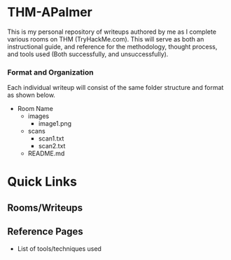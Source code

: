 ﻿# THM-APalmer

This is my personal repository of writeups authored by me as I complete various rooms on THM (TryHackMe.com). This will serve as both an instructional guide, and reference for the methodology, thought process, and tools used (Both successfully, and unsuccessfully).

### Format and Organization

Each individual writeup will consist of the same folder structure and format as shown below.

- Room Name
	- images
		- image1.png
	- scans
		- scan1.txt
		- scan2.txt
	- README.md 

 # Quick Links
## Rooms/Writeups

##  Reference Pages

- List of tools/techniques used



